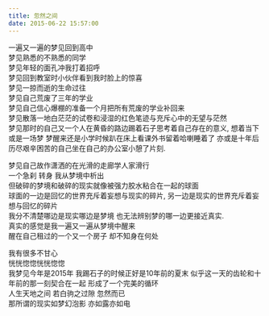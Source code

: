```yaml
---
title: 忽然之间 
date: 2015-06-22 15:57:00
---
```

一遍又一遍的梦见回到高中  
梦见熟悉的不熟悉的同学  
梦见年轻的面孔冲我打着招呼  
梦见回到教室时小伙伴看到我时脸上的惊喜  
梦见一掠而逝的生命过往  
梦见自己荒废了三年的学业  
梦见自己信心爆棚的准备一个月把所有荒废的学业补回来  
梦见散落一地白茫茫的试卷和浸湿的红色笔迹与充斥心中的无望与茫然  
梦见那时的自己又一个人在黄昏的路边踢着石子思考着自己存在的意义, 想着当下或是一场梦 梦醒来还是小学时候趴在床上看课外书留着哈喇睡着了   亦或是十年后历尽艰辛困苦的自己坐在自己的办公室小憩了片刻.  
  <!-- more -->
梦见自己故作潇洒的在光滑的走廊学人家滑行  
一个急刹 转身 我从梦境中析出  
但破碎的梦境和破碎的现实就像被强力胶水粘合在一起的球面  
球面的一边是回忆的世界充斥着妄想与现实的碎片, 另一边是现实的世界充斥着妄想与回忆的碎片  
我分不清楚哪边是现实哪边是梦境 也无法辨别梦的哪一边更接近真实.  
真实的感觉是我一遍又一遍从梦境中醒来  
醒在自己租过的一个又一个房子 却不知身在何处  
  
我有很多不甘心  
恍恍惚惚恍恍惚惚  
我梦见今年是2015年 我踢石子的时候正好是10年前的夏末 似乎这一天的齿轮和十年前的那一刻契合在一起 形成了一个完美的循环  
人生天地之间 若白驹之过隙 忽然而已  
那所谓的现实如梦幻泡影 亦如露亦如电  